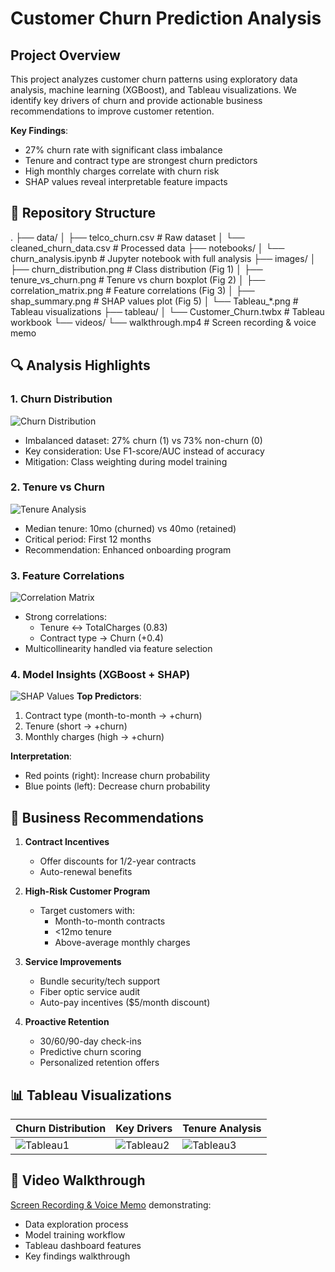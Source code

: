 # Customer Churn Prediction Analysis


## Project Overview
This project analyzes customer churn patterns using exploratory data analysis, machine learning (XGBoost), and Tableau visualizations. We identify key drivers of churn and provide actionable business recommendations to improve customer retention.

**Key Findings**:
- 27% churn rate with significant class imbalance
- Tenure and contract type are strongest churn predictors
- High monthly charges correlate with churn risk
- SHAP values reveal interpretable feature impacts

## 📂 Repository Structure
.
├── data/
│ ├── telco_churn.csv # Raw dataset
│ └── cleaned_churn_data.csv # Processed data
├── notebooks/
│ └── churn_analysis.ipynb # Jupyter notebook with full analysis
├── images/
│ ├── churn_distribution.png # Class distribution (Fig 1)
│ ├── tenure_vs_churn.png # Tenure vs churn boxplot (Fig 2)
│ ├── correlation_matrix.png # Feature correlations (Fig 3)
│ ├── shap_summary.png # SHAP values plot (Fig 5)
│ └── Tableau_*.png # Tableau visualizations
├── tableau/
│ └── Customer_Churn.twbx # Tableau workbook
└── videos/
└── walkthrough.mp4 # Screen recording & voice memo

## 🔍 Analysis Highlights

### 1. Churn Distribution
![Churn Distribution](images/churn_distribution.png)
- Imbalanced dataset: 27% churn (1) vs 73% non-churn (0)
- Key consideration: Use F1-score/AUC instead of accuracy
- Mitigation: Class weighting during model training

### 2. Tenure vs Churn
![Tenure Analysis](images/tenure_vs_churn.png)
- Median tenure: 10mo (churned) vs 40mo (retained)
- Critical period: First 12 months
- Recommendation: Enhanced onboarding program

### 3. Feature Correlations
![Correlation Matrix](images/correlation_matrix.png)
- Strong correlations: 
  - Tenure ↔ TotalCharges (0.83)
  - Contract type → Churn (+0.4)
- Multicollinearity handled via feature selection

### 4. Model Insights (XGBoost + SHAP)
![SHAP Values](images/shap_summary.png)
**Top Predictors**:
1. Contract type (month-to-month → +churn)
2. Tenure (short → +churn)
3. Monthly charges (high → +churn)

**Interpretation**:
- Red points (right): Increase churn probability
- Blue points (left): Decrease churn probability

## 🎯 Business Recommendations
1. **Contract Incentives**
   - Offer discounts for 1/2-year contracts
   - Auto-renewal benefits

2. **High-Risk Customer Program**
   - Target customers with:
     - Month-to-month contracts
     - <12mo tenure
     - Above-average monthly charges

3. **Service Improvements**
   - Bundle security/tech support
   - Fiber optic service audit
   - Auto-pay incentives ($5/month discount)

4. **Proactive Retention**
   - 30/60/90-day check-ins
   - Predictive churn scoring
   - Personalized retention offers

## 📊 Tableau Visualizations
| Churn Distribution | Key Drivers | Tenure Analysis |
|--------------------|-------------|-----------------|
| ![Tableau1](images/Tableau%20Churn%20Distribution%20(Screenshot).png) | ![Tableau2](images/Tableau%20Key%20Drivers%20of%20Churn(Screenshot).png) | ![Tableau3](images/Tableau%20Tenure%20vs%20Churn(Screenshot).png) |

## 🎥 Video Walkthrough
[Screen Recording & Voice Memo](videos/walkthrough.mp4) demonstrating:
- Data exploration process
- Model training workflow
- Tableau dashboard features
- Key findings walkthrough
